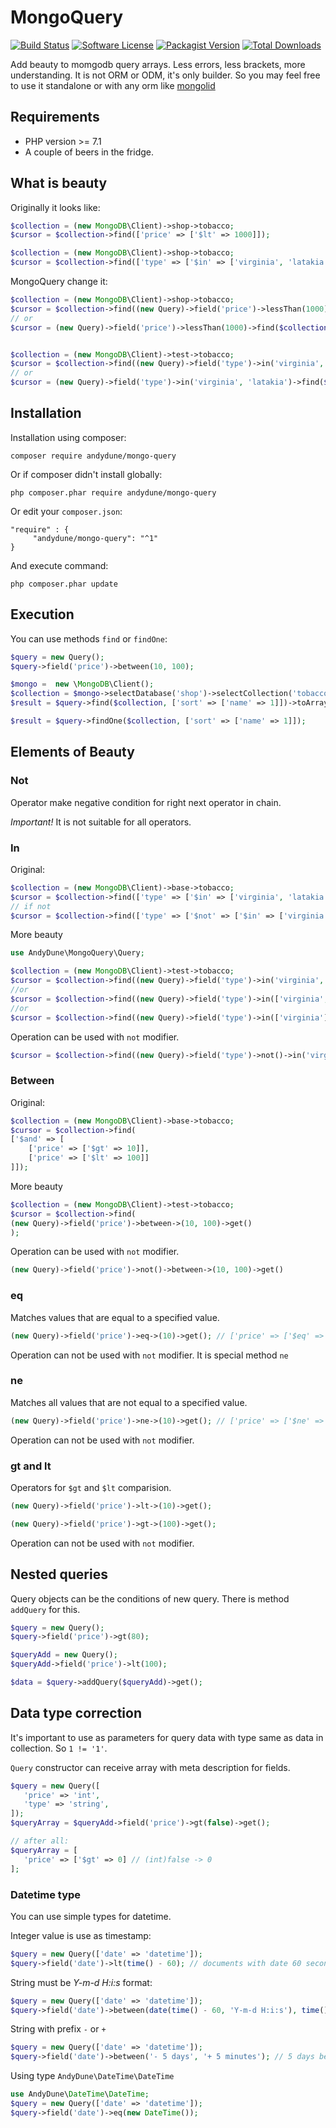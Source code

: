 # MongoQuery

[![Build Status](https://travis-ci.org/AndyDune/MongoQuery.svg?branch=master)](https://travis-ci.org/AndyDune/MongoQuery)
[![Software License](https://img.shields.io/badge/license-MIT-brightgreen.svg?style=flat-square)](LICENSE)
[![Packagist Version](https://img.shields.io/packagist/v/andydune/mongo-query.svg?style=flat-square)](https://packagist.org/packages/andydune/mongo-query)
[![Total Downloads](https://img.shields.io/packagist/dt/andydune/mongo-query.svg?style=flat-square)](https://packagist.org/packages/andydune/mongo-query)


Add beauty to momgodb query arrays. Less errors, less brackets, more understanding. It is not ORM or ODM, it's only builder. So you may feel free to use it standalone or with any orm like [mongolid](https://github.com/leroy-merlin-br/mongolid)

Requirements
------------

- PHP version >= 7.1
- A couple of beers in the fridge.


## What is beauty
Originally it looks like:
```php
$collection = (new MongoDB\Client)->shop->tobacco;
$cursor = $collection->find(['price' => ['$lt' => 1000]]);

$collection = (new MongoDB\Client)->shop->tobacco;
$cursor = $collection->find(['type' => ['$in' => ['virginia', 'latakia']]]); // 3 brackets at once
```
MongoQuery change it:
```php
$collection = (new MongoDB\Client)->shop->tobacco;
$cursor = $collection->find((new Query)->field('price')->lessThan(1000)->get());
// or
$cursor = (new Query)->field('price')->lessThan(1000)->find($collection);


$collection = (new MongoDB\Client)->test->tobacco;
$cursor = $collection->find((new Query)->field('type')->in('virginia', 'latakia')->get());
// or 
$cursor = (new Query)->field('type')->in('virginia', 'latakia')->find($collection)

```


Installation
------------

Installation using composer:

```
composer require andydune/mongo-query
```
Or if composer didn't install globally:
```
php composer.phar require andydune/mongo-query
```
Or edit your `composer.json`:
```
"require" : {
     "andydune/mongo-query": "^1"
}

```
And execute command:
```
php composer.phar update
```

## Execution

You can use methods `find` or `findOne`: 

```php
$query = new Query();
$query->field('price')->between(10, 100);

$mongo =  new \MongoDB\Client();
$collection = $mongo->selectDatabase('shop')->selectCollection('tobacco');
$result = $query->find($collection, ['sort' => ['name' => 1]])->toArray();

$result = $query->findOne($collection, ['sort' => ['name' => 1]]);
```

## Elements of Beauty

### Not

Operator make negative condition for right next operator in chain.

*Important!* It is not suitable for all operators.

### In

Original:
```php
$collection = (new MongoDB\Client)->base->tobacco;
$cursor = $collection->find(['type' => ['$in' => ['virginia', 'latakia']]]);
// if not
$cursor = $collection->find(['type' => ['$not' => ['$in' => ['virginia', 'latakia']]]]); // to many brackets
```

More beauty
```php
use AndyDune\MongoQuery\Query;

$collection = (new MongoDB\Client)->test->tobacco;
$cursor = $collection->find((new Query)->field('type')->in('virginia', 'latakia')->get());
//or 
$cursor = $collection->find((new Query)->field('type')->in(['virginia', 'latakia'])->get());
//or 
$cursor = $collection->find((new Query)->field('type')->in(['virginia'], 'latakia')->get());
```
Operation can be used with `not` modifier.
```php
$cursor = $collection->find((new Query)->field('type')->not()->in('virginia', 'latakia')->get());
```

### Between

Original:
```php
$collection = (new MongoDB\Client)->base->tobacco;
$cursor = $collection->find(
['$and' => [
    ['price' => ['$gt' => 10]],
    ['price' => ['$lt' => 100]]
]]);
```

More beauty
```php
$collection = (new MongoDB\Client)->test->tobacco;
$cursor = $collection->find(
(new Query)->field('price')->between->(10, 100)->get()
);
```

Operation can be used with `not` modifier.
```php
(new Query)->field('price')->not()->between->(10, 100)->get()
```

### eq 

Matches values that are equal to a specified value.

```php
(new Query)->field('price')->eq->(10)->get(); // ['price' => ['$eq' => 10]]

```

Operation can not be used with `not` modifier. It is special method `ne`

### ne 

Matches all values that are not equal to a specified value.

```php
(new Query)->field('price')->ne->(10)->get(); // ['price' => ['$ne' => 10]]

```

Operation can not be used with `not` modifier.


### gt and lt  

Operators for `$gt` and `$lt` comparision. 

```php
(new Query)->field('price')->lt->(10)->get();

(new Query)->field('price')->gt->(100)->get();
```


Operation can not be used with `not` modifier.

## Nested queries

Query objects can be the conditions of new query. There is method `addQuery` for this.

```php
$query = new Query();
$query->field('price')->gt(80);

$queryAdd = new Query();
$queryAdd->field('price')->lt(100);

$data = $query->addQuery($queryAdd)->get();
``` 

## Data type correction

It's important to use as parameters for query data with type same as data in collection.
So `1 != '1'`.

`Query` constructor can receive array with meta description for fields.

```php
$query = new Query([
   'price' => 'int',
   'type' => 'string',
]);
$queryArray = $queryAdd->field('price')->gt(false)->get();

// after all:
$queryArray = [
   'price' => ['$gt' => 0] // (int)false -> 0
];
``` 

### Datetime type

You can use simple types for datetime.

Integer value is use as timestamp:
```php
$query = new Query(['date' => 'datetime']);
$query->field('date')->lt(time() - 60); // documents with date 60 seconds old
``` 

String must be *Y-m-d H:i:s* format: 
```php
$query = new Query(['date' => 'datetime']);
$query->field('date')->between(date(time() - 60, 'Y-m-d H:i:s'), time()); // documents between date 60 seconds old and now
``` 

String with prefix `-` or `+` 
```php
$query = new Query(['date' => 'datetime']);
$query->field('date')->between('- 5 days', '+ 5 minutes'); // 5 days before and 5 minutes to future
``` 

Using type `AndyDune\DateTime\DateTime` 
```php
use AndyDune\DateTime\DateTime;
$query = new Query(['date' => 'datetime']);
$query->field('date')->eq(new DateTime());
``` 
